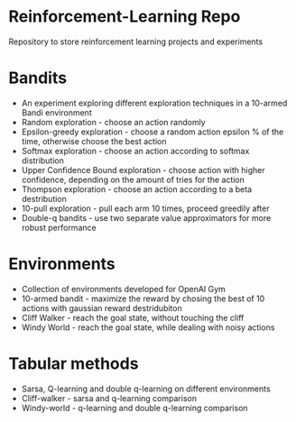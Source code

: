 # Reinforcement-Learning Repo
Repository to store reinforcement learning projects and experiments

# Bandits
- An experiment exploring different exploration techniques in a 10-armed Bandi environment
- Random exploration - choose an action randomly
- Epsilon-greedy exploration - choose a random action epsilon % of the time, otherwise choose the best action
- Softmax exploration - choose an action according to softmax distribution
- Upper Confidence Bound exploration - choose action with higher confidence, depending on the amount of tries for the action
- Thompson exploration - choose an action according to a beta destribution
- 10-pull exploration - pull each arm 10 times, proceed greedily after
- Double-q bandits - use two separate value approximators for more robust performance

# Environments
- Collection of environments developed for OpenAI Gym
- 10-armed bandit - maximize the reward by chosing the best of 10 actions with gaussian reward destridubiton
- Cliff Walker - reach the goal state, without touching the cliff
- Windy World - reach the goal state, while dealing with noisy actions

# Tabular methods
- Sarsa, Q-learning and double q-learning on different environments
- Cliff-walker - sarsa and q-learning comparison
- Windy-world - q-learning and double q-learning comparison

